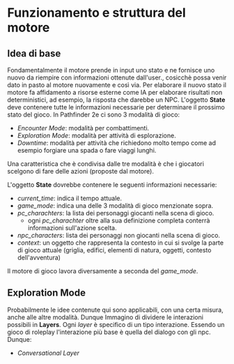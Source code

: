 # Funzionamento  e struttura del motore

## Idea di base
Fondamentalmente il motore prende in input uno stato e ne fornisce uno nuovo da riempire con informazioni ottenute dall'user., cosicchè possa venir dato in pasto al motore nuovamente e così via. Per elaborare il nuovo stato il motore fa affidamento a risorse esterne come IA per elaborare risultati non deterministici, ad esempio, la risposta che darebbe un NPC. L'oggetto **State** deve contenere tutte le informazioni necessarie per determinare il prossimo stato del gioco. In Pathfinder 2e ci sono 3 modalità di gioco:
 * *Encounter Mode*: modalità per combattimenti.
 * *Exploration Mode*: modalità per attività di esplorazione.
 * *Downtime*: modalità per attività che richiedono molto tempo come ad esempio forgiare una spada o fare viaggi lunghi. 

 Una caratteristica che è condivisa dalle tre modalità è che i giocatori scelgono di fare delle azioni (proposte dal motore). 

 L'oggetto **State** dovrebbe contenere le seguenti informazioni necessarie:
 * *current_time*: indica il tempo attuale.
 * *game_mode*: indica una delle 3 modalità di gioco menzionate sopra.
 * *pc_charachters*: la lista dei personaggi giocanti nella scena di gioco.
    * ogni *pc_charachter* oltre alla sua definizione completa conterrà informazioni sull'azione scelta.
 * *npc_characters*: lista dei personaggi non giocanti nella scena di gioco.
 * *context*: un oggetto che rappresenta la contesto in cui si svolge la parte di gioco attuale (griglia, edifici, elementi di natura, oggetti, contesto dell'avventura)

 Il motore di gioco lavora diversamente a seconda del *game_mode*. 
 
 ## Exploration Mode
 Probabilmente le idee contenute qui sono applicabili, con una certa misura, anche alle altre modalità. Dunque Immagino di dividere le interazioni possibili in **Layers**. Ogni *layer* è specifico di un tipo interazione. Essendo un gioco di roleplay l'interazione più base è quella del dialogo con gli npc. Dunque:
 * *Conversational Layer*